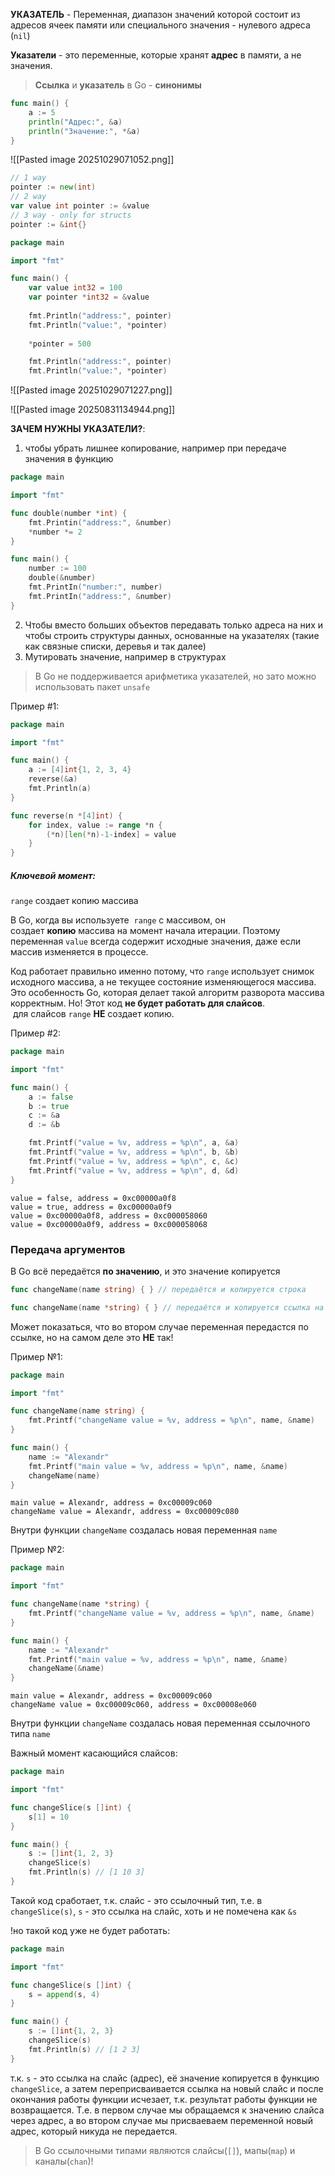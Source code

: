 **УКАЗАТЕЛЬ** - Переменная, диапазон значений которой состоит из адресов ячеек памяти или специального значения - нулевого адреса (`nil`)

**Указатели** - это переменные, которые хранят **адрес** в памяти, а не значения.

> **Ссылка** и **указатель** в Go - **синонимы** 

```go
func main() {
    a := 5
    println("Адрес:", &a)
    println("Значение:", *&a)
}
```

![[Pasted image 20251029071052.png]]

```go
// 1 way 
pointer := new(int)
// 2 way 
var value int pointer := &value
// 3 way - only for structs 
pointer := &int{}
```

```go
package main

import "fmt"

func main() {
	var value int32 = 100
	var pointer *int32 = &value
	
	fmt.Println("address:", pointer) 
	fmt.Println("value:", *pointer)
	
	*pointer = 500

	fmt.Println("address:", pointer)
	fmt.Println("value:", *pointer)
```

![[Pasted image 20251029071227.png]]

![[Pasted image 20250831134944.png]]

**ЗАЧЕМ НУЖНЫ УКАЗАТЕЛИ?**: 
1. чтобы убрать лишнее копирование, например при передаче значения в функцию

```go
package main

import "fmt"

func double(number *int) {
	fmt.Printin("address:", &number)
	*number *= 2
}

func main() { 
	number := 100 
	double(&number)
	fmt.PrintIn("number:", number)
	fmt.PrintIn("address:", &number)
}
```

2. Чтобы вместо больших объектов передавать только адреса на них и чтобы строить структуры данных, основанные на указателях (такие как связные списки, деревья и так далее)
3. Мутировать значение, например в структурах

> В Go не поддерживается арифметика указателей, но зато можно использовать пакет `unsafe`

Пример #1:

```go
package main

import "fmt"

func main() {
    a := [4]int{1, 2, 3, 4}
    reverse(&a)
    fmt.Println(a)
}

func reverse(n *[4]int) {
    for index, value := range *n {
        (*n)[len(*n)-1-index] = value
    }
}
```

##### Ключевой момент: 

`range` создает копию массива

В Go, когда вы используете  `range` с массивом, он создает **копию** массива на момент начала итерации. Поэтому переменная `value` всегда содержит исходные значения, даже если массив изменяется в процессе.

Код работает правильно именно потому, что `range` использует снимок исходного массива, а не текущее состояние изменяющегося массива. Это особенность Go, которая делает такой алгоритм разворота массива корректным. Но! Этот код **не будет работать для слайсов**.  для слайсов `range` **НЕ** создает копию.

Пример #2:

```go
package main

import "fmt"

func main() {
    a := false
    b := true
    c := &a
    d := &b

    fmt.Printf("value = %v, address = %p\n", a, &a)
    fmt.Printf("value = %v, address = %p\n", b, &b)
    fmt.Printf("value = %v, address = %p\n", c, &c)
    fmt.Printf("value = %v, address = %p\n", d, &d)
}
```

```plaintext
value = false, address = 0xc00000a0f8
value = true, address = 0xc00000a0f9
value = 0xc00000a0f8, address = 0xc000058060
value = 0xc00000a0f9, address = 0xc000058068
```

### Передача аргументов

В Go всё передаётся **по значению**, и это значение копируется

```go
func changeName(name string) { } // передаётся и копируется строка

func changeName(name *string) { } // передаётся и копируется ссылка на строку
```

Может показаться, что во втором случае переменная передастся по ссылке, но на самом деле это **НЕ** так!

Пример №1:

```go
package main

import "fmt"

func changeName(name string) {
    fmt.Printf("changeName value = %v, address = %p\n", name, &name)
}

func main() {
    name := "Alexandr"
    fmt.Printf("main value = %v, address = %p\n", name, &name)
    changeName(name)
}
```

```
main value = Alexandr, address = 0xc00009c060
changeName value = Alexandr, address = 0xc00009c080
```

Внутри функции `changeName` создалась новая переменная `name`

Пример №2:

```go
package main

import "fmt"

func changeName(name *string) {
    fmt.Printf("changeName value = %v, address = %p\n", name, &name)
} 

func main() {
    name := "Alexandr"
    fmt.Printf("main value = %v, address = %p\n", name, &name)
    changeName(&name)
}
```

```
main value = Alexandr, address = 0xc00009c060
changeName value = 0xc00009c060, address = 0xc00008e060
```

Внутри функции `changeName` создалась новая переменная ссылочного типа `name`

Важный момент касающийся слайсов:

```go
package main

import "fmt"  

func changeSlice(s []int) {
    s[1] = 10
}

func main() {
    s := []int{1, 2, 3}
    changeSlice(s)
    fmt.Println(s) // [1 10 3]
}
```

Такой код сработает, т.к. слайс - это ссылочный тип, т.е. в `changeSlice(s)`, `s` - это ссылка на слайс, хоть и не помечена как `&s`

!но такой код уже не будет работать:

```go
package main

import "fmt" 

func changeSlice(s []int) {
    s = append(s, 4)
}

func main() {
    s := []int{1, 2, 3}
    changeSlice(s)
    fmt.Println(s) // [1 2 3]
}
```

т.к. `s` - это ссылка на слайс (адрес), её значение копируется в функцию `changeSlice`, а затем переприсваивается ссылка на новый слайс и после окончания работы функции исчезает, т.к. результат работы функции не возвращается. Т.е. в первом случае мы обращаемся к значению слайса через адрес, а во втором случае мы присваеваем переменной новый адрес, который никуда не передается.

> В Go ссылочными типами являются слайсы(`[]`), мапы(`map`) и каналы(`chan`)!



